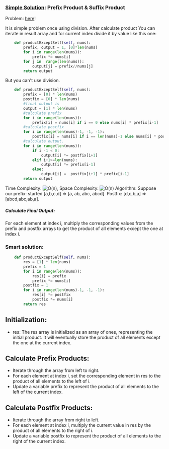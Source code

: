 
### [Simple Solution](/Array/ProductOfArray/basic_sol.py): Prefix Product & Suffix Product
Problem: [here](https://leetcode.com/problems/product-of-array-except-self)!

It is simple problem once using division. After calculate product 
You can iterate in result array and for current index divide it by value like this one: 
```python
    def productExceptSelf(self, nums):
        prefix, output = 1, [0]*len(nums)
        for i in range(len(nums)):
            prefix *= nums[i]
        for j in  range(len(nums)):
            output[j] = prefix//nums[j]
        return output
```
But you can't use division.

```python
    def productExceptSelf(self, nums): 
        prefix = [0] * len(nums)
        postfix = [0] * len(nums)
        #final output is 
        output = [1] * len(nums) 
        #calculate prefix
        for i in range(len(nums)):
            prefix[i] = nums[i] if i == 0 else nums[i] * prefix[i-1]
        #calculate postfix
        for i in range(len(nums)-1, -1, -1):
            postfix[i] = nums[i] if i == len(nums)-1 else nums[i] * postfix[i+1]
        #calculate output. 
        for i in range(len(nums)):
            if i -1 < 0:
                output[i] *= postfix[i+1]
            elif i+1>=len(nums):
                output[i] *= prefix[i-1]
            else:
                output[i] =  postfix[i+1] * prefix[i-1]
        return output
```

Time Complexity: ![O(n)](<https://latex.codecogs.com/svg.image?\inline&space;O(n)>), Space Complexity: ![O(n)](<https://latex.codecogs.com/svg.image?\inline&space;O(n)>)
Algorithm: Suppose our prefix: started [a,b,c,d] => [a, ab, abc, abcd]. Postfix: [d,c,b,a] => [abcd,abc,ab,a].
##### Calculate Final Output:
For each element at index i, multiply the corresponding values from the prefix and postfix arrays to get the product of all elements except the one at index i.

### Smart solution:
```python
    def productExceptSelf(self, nums):
        res = [1] * len(nums)
        prefix = 1
        for i in range(len(nums)):
            res[i] = prefix
            prefix *= nums[i]
        postfix = 1
        for i in range(len(nums)-1, -1, -1):
            res[i] *= postfix
            postfix *= nums[i]
        return res
```
## Initialization:
- res: The res array is initialized as an array of ones, representing the initial product. It will eventually store the product of all elements except the one at the current index.

## Calculate Prefix Products:
- Iterate through the array from left to right.
- For each element at index i, set the corresponding element in res to the product of all elements to the left of i.
- Update a variable prefix to represent the product of all elements to the left of the current index.

## Calculate Postfix Products:
- Iterate through the array from right to left.
- For each element at index i, multiply the current value in res by the product of all elements to the right of i.
- Update a variable postfix to represent the product of all elements to the right of the current index.
